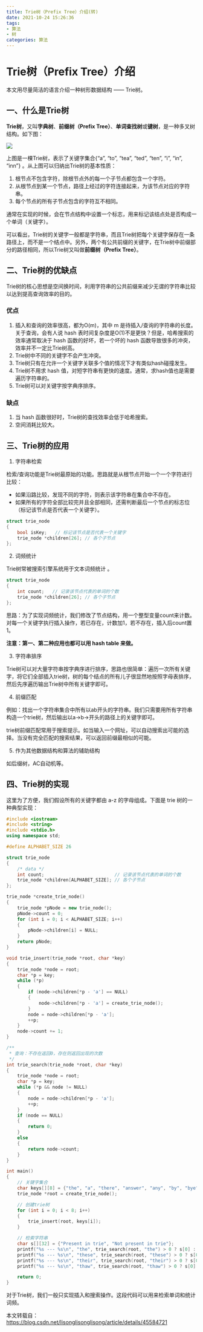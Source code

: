 ```yaml
---
title: Trie树（Prefix Tree）介绍(转)
date: 2021-10-24 15:26:36
tags: 
- 算法
- 树
categories: 算法
---
```


# Trie树（Prefix Tree）介绍

本文用尽量简洁的语言介绍一种树形数据结构 —— Trie树。

## 一、什么是Trie树

**Trie树**，又叫**字典树**、**前缀树（Prefix Tree）**、**单词查找树**或**键树**，是一种多叉树结构。如下图：

![](./Trie树（Prefix-Tree）介绍/Trie.png)

上图是一棵Trie树，表示了关键字集合{“a”, “to”, “tea”, “ted”, “ten”, “i”, “in”, “inn”} 。从上图可以归纳出Trie树的基本性质：

1. 根节点不包含字符，除根节点外的每一个子节点都包含一个字符。
2. 从根节点到某一个节点，路径上经过的字符连接起来，为该节点对应的字符串。
3. 每个节点的所有子节点包含的字符互不相同。

通常在实现的时候，会在节点结构中设置一个标志，用来标记该结点处是否构成一个单词（关键字）。

可以看出，Trie树的关键字一般都是字符串，而且Trie树把每个关键字保存在一条路径上，而不是一个结点中。另外，两个有公共前缀的关键字，在Trie树中前缀部分的路径相同，所以Trie树又叫做**前缀树（Prefix Tree）**。

## 二、Trie树的优缺点

Trie树的核心思想是空间换时间，利用字符串的公共前缀来减少无谓的字符串比较以达到提高查询效率的目的。

### 优点

1. 插入和查询的效率很高，都为O(m)，其中 m 是待插入/查询的字符串的长度。关于查询，会有人说 hash 表时间复杂度是O(1)不是更快？但是，哈希搜索的效率通常取决于 hash 函数的好坏，若一个坏的 hash 函数导致很多的冲突，效率并不一定比Trie树高。
2. Trie树中不同的关键字不会产生冲突。
3. Trie树只有在允许一个关键字关联多个值的情况下才有类似hash碰撞发生。
4. Trie树不用求 hash 值，对短字符串有更快的速度。通常，求hash值也是需要遍历字符串的。
5. Trie树可以对关键字按字典序排序。

### 缺点

1. 当 hash 函数很好时，Trie树的查找效率会低于哈希搜索。
2. 空间消耗比较大。

## 三、Trie树的应用

1. 字符串检索

检索/查询功能是Trie树最原始的功能。思路就是从根节点开始一个一个字符进行比较：

- 如果沿路比较，发现不同的字符，则表示该字符串在集合中不存在。
- 如果所有的字符全部比较完并且全部相同，还需判断最后一个节点的标志位（标记该节点是否代表一个关键字）。

```c++
struct trie_node
{
    bool isKey;   // 标记该节点是否代表一个关键字
    trie_node *children[26]; // 各个子节点 
};
```

2. 词频统计

Trie树常被搜索引擎系统用于文本词频统计 。

```c++
struct trie_node
{
    int count;   // 记录该节点代表的单词的个数
    trie_node *children[26]; // 各个子节点 
};
```

思路：为了实现词频统计，我们修改了节点结构，用一个整型变量count来计数。对每一个关键字执行插入操作，若已存在，计数加1，若不存在，插入后count置1。

**注意：第一、第二种应用也都可以用 hash table 来做。**

3. 字符串排序

Trie树可以对大量字符串按字典序进行排序，思路也很简单：遍历一次所有关键字，将它们全部插入trie树，树的每个结点的所有儿子很显然地按照字母表排序，然后先序遍历输出Trie树中所有关键字即可。

4. 前缀匹配

例如：找出一个字符串集合中所有以ab开头的字符串。我们只需要用所有字符串构造一个trie树，然后输出以a->b->开头的路径上的关键字即可。

trie树前缀匹配常用于搜索提示。如当输入一个网址，可以自动搜索出可能的选择。当没有完全匹配的搜索结果，可以返回前缀最相似的可能。

5. 作为其他数据结构和算法的辅助结构

如后缀树，AC自动机等。

## 四、Trie树的实现

这里为了方便，我们假设所有的关键字都由 a-z 的字母组成。下面是 trie 树的一种典型实现：

```c++
#include <iostream>
#include <string>
#include <stdio.h>
using namespace std;

#define ALPHABET_SIZE 26

struct trie_node
{
	/* data */
	int count;							// 记录该节点代表的单词的个数
	trie_node *children[ALPHABET_SIZE]; // 各个子节点
};

trie_node *create_trie_node()
{
	trie_node *pNode = new trie_node();
	pNode->count = 0;
	for (int i = 0; i < ALPHABET_SIZE; i++)
	{
		pNode->children[i] = NULL;
	}
	return pNode;
}

void trie_insert(trie_node *root, char *key)
{
	trie_node *node = root;
	char *p = key;
	while (*p)
	{
		if (node->children[*p - 'a'] == NULL)
		{
			node->children[*p - 'a'] = create_trie_node();
		}
		node = node->children[*p - 'a'];
		++p;
	}
	node->count += 1;
}

/**
 * 查询：不存在返回0，存在则返回出现的次数
 */
int trie_search(trie_node *root, char *key)
{
	trie_node *node = root;
	char *p = key;
	while (*p && node != NULL)
	{
		node = node->children[*p - 'a'];
		++p;
	}
	if (node == NULL)
	{
		return 0;
	}
	else
	{
		return node->count;
	}
}

int main()
{
	// 关键字集合
	char keys[][8] = {"the", "a", "there", "answer", "any", "by", "bye", "their"};
	trie_node *root = create_trie_node();

	// 创建trie树
	for (int i = 0; i < 8; i++)
	{
		trie_insert(root, keys[i]);
	}

	// 检索字符串
	char s[][32] = {"Present in trie", "Not present in trie"};
	printf("%s --- %s\n", "the", trie_search(root, "the") > 0 ? s[0] : s[1]);
	printf("%s --- %s\n", "these", trie_search(root, "these") > 0 ? s[0] : s[1]);
	printf("%s --- %s\n", "their", trie_search(root, "their") > 0 ? s[0] : s[1]);
	printf("%s --- %s\n", "thaw", trie_search(root, "thaw") > 0 ? s[0] : s[1]);

	return 0;
}
```

对于Trie树，我们一般只实现插入和搜索操作。这段代码可以用来检索单词和统计词频。

本文转载自：https://blog.csdn.net/lisonglisonglisong/article/details/45584721